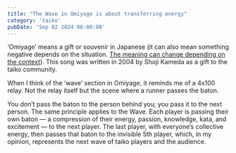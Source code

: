```yaml
---
title: "The Wave in Omiyage is about transferring energy"
category: 'taiko'
pubDate: 'Sep 02 2024 08:00:00'
---
```


‘Omiyage’ means a gift or souvenir in Japanese (it can also mean something negative depends on the situation. [The meaning can change depending on the context](/note/the-meaning-can-change-depending-on-the-context)). This song was written in 2004 by Shoji Kameda as a gift to the taiko community.

When I think of the ‘wave’ section in Omiyage, it reminds me of a 4x100 relay.
Not the relay itself but the scene where a runner passes the baton.

You don’t pass the baton to the person behind you; you pass it to the next person. The same principle applies to the Wave. Each player is passing their own baton — a compression of their energy, passion, knowledge, kata, and excitement — to the next player. The last player, with everyone’s collective energy, then passes that baton to the invisible 5th player, which, in my opinion, represents the next wave of taiko players and the audience.
